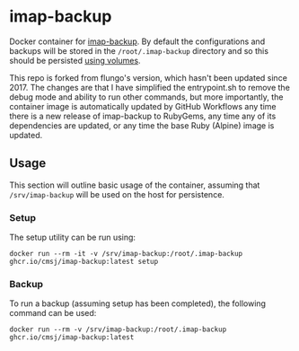 # imap-backup

Docker container for [imap-backup](https://github.com/joeyates/imap-backup). By default the configurations and backups will be stored in the `/root/.imap-backup` directory and so this should be persisted [using volumes](https://docs.docker.com/engine/admin/volumes/volumes/).

This repo is forked from flungo's version, which hasn't been updated since 2017. The changes are that I have simplified the entrypoint.sh to remove the debug mode and ability to run other commands, but more importantly, the container image is automatically updated by GitHub Workflows any time there is a new release of imap-backup to RubyGems, any time any of its dependencies are updated, or any time the base Ruby (Alpine) image is updated.

## Usage

This section will outline basic usage of the container, assuming that `/srv/imap-backup` will be used on the host for persistence.

### Setup

The setup utility can be run using:

```shell
docker run --rm -it -v /srv/imap-backup:/root/.imap-backup ghcr.io/cmsj/imap-backup:latest setup
```

### Backup

To run a backup (assuming setup has been completed), the following command can be used:

```shell
docker run --rm -v /srv/imap-backup:/root/.imap-backup ghcr.io/cmsj/imap-backup:latest
```
